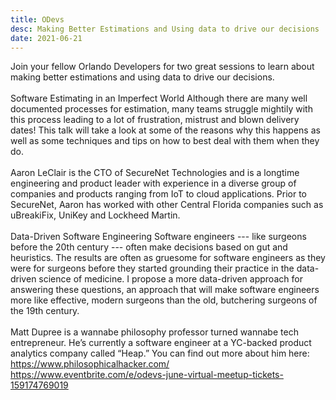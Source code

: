 ```yaml
---
title: ODevs
desc: Making Better Estimations and Using data to drive our decisions
date: 2021-06-21
---
```


Join your fellow Orlando Developers for two great sessions to learn about making better estimations and using data to drive our decisions.
<br/>
<br/>
Software Estimating in an Imperfect World
Although there are many well documented processes for estimation, many teams struggle mightily with this process leading to a lot of frustration, mistrust and blown delivery dates! This talk will take a look at some of the reasons why this happens as well as some techniques and tips on how to best deal with them when they do.
<br/>
<br/>
Aaron LeClair is the CTO of SecureNet Technologies and is a longtime engineering and product leader with  experience in a diverse group of companies and products ranging from IoT to cloud applications. Prior to SecureNet, Aaron has worked with other Central Florida companies such as uBreakiFix, UniKey and Lockheed Martin. 
<br/>
<br/>
Data-Driven Software Engineering
Software engineers --- like surgeons before the 20th century --- often make decisions based on gut and heuristics. The results are often as gruesome for software engineers as they were for surgeons before they started grounding their practice in the data-driven science of medicine. I propose a more data-driven approach for answering these questions, an approach that will make software engineers more like effective, modern surgeons than the old, butchering surgeons of the 19th century.
<br/>
<br/>
Matt Dupree is a wannabe philosophy professor turned wannabe tech entrepreneur. He’s currently a software engineer at a YC-backed product analytics company called “Heap.” You can find out more about him here: 
https://www.philosophicalhacker.com/
https://www.eventbrite.com/e/odevs-june-virtual-meetup-tickets-159174769019